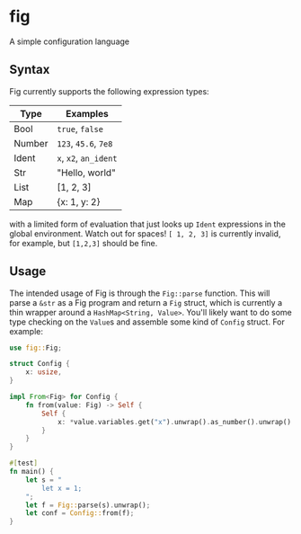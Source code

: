 # fig
A simple configuration language

## Syntax
Fig currently supports the following expression types:

| Type   | Examples              |
|--------|-----------------------|
| Bool   | `true`, `false`       |
| Number | `123`, `45.6`, `7e8`  |
| Ident  | `x`, `x2`, `an_ident` |
| Str    | "Hello, world"        |
| List   | [1, 2, 3]             |
| Map    | {x: 1, y: 2}          |

with a limited form of evaluation that just looks up `Ident` expressions in the
global environment. Watch out for spaces! `[ 1, 2, 3]` is currently invalid, for
example, but `[1,2,3]` should be fine.

## Usage
The intended usage of Fig is through the `Fig::parse` function. This will parse
a `&str` as a Fig program and return a `Fig` struct, which is currently a thin
wrapper around a `HashMap<String, Value>`. You'll likely want to do some type
checking on the `Value`s and assemble some kind of `Config` struct. For example:

``` rust
use fig::Fig;

struct Config {
    x: usize,
}

impl From<Fig> for Config {
    fn from(value: Fig) -> Self {
        Self {
            x: *value.variables.get("x").unwrap().as_number().unwrap() as usize,
        }
    }
}

#[test]
fn main() {
    let s = "
        let x = 1;
    ";
    let f = Fig::parse(s).unwrap();
    let conf = Config::from(f);
}
```
